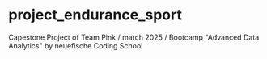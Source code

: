 # project_endurance_sport
Capestone Project of Team Pink / march 2025 /  Bootcamp "Advanced Data Analytics" by neuefische Coding School
